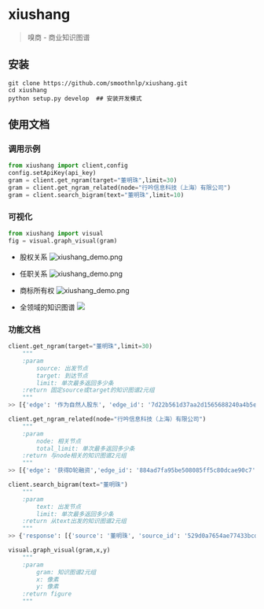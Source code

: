 # xiushang
>嗅商 - 商业知识图谱


## 安装
```shell
git clone https://github.com/smoothnlp/xiushang.git
cd xiushang
python setup.py develop  ## 安装开发模式
```

## 使用文档

### 调用示例

```python
from xiushang import client,config
config.setApiKey(api_key)
gram = client.get_ngram(target="董明珠",limit=30)
gram = client.get_ngram_related(node="行吟信息科技（上海）有限公司")
gram = client.search_bigram(text="董明珠",limit=10)
```

### 可视化

```python
from xiushang import visual
fig = visual.graph_visual(gram)
```
* 股权关系
![xiushang_demo.png](https://github.com/smoothnlp/xiushang/blob/master/demo/comp_comp.png)

* 任职关系
![xiushang_demo.png](https://github.com/smoothnlp/xiushang/blob/master/demo/comp_person.png)

* 商标所有权
![xiushang_demo.png](https://github.com/smoothnlp/xiushang/blob/master/demo/comp_brand.png)

* 全领域的知识图谱
![](https://github.com/smoothnlp/xiushang/blob/master/demo/kg.png)



### 功能文档
```python
client.get_ngram(target="董明珠",limit=30)
    """
    :param
        source: 出发节点
        target: 到达节点
        limit: 单次最多返回多少条
    :return 固定source或target的知识图谱2元组        
    """
>> [{'edge': '作为自然人股东', 'edge_id': '7d22b561d37aa2d1565688240a4b5e47', 'edge_type': '股东', 'source': '珠海喜马明珠新媒体有限公司', 'source_id': '05c5d0ccfc3224bba8fa326a8831a269', 'source_type': '企业', 'target': '董明珠', 'target_id': '23e71caf8f4072f8aa429504b86fc80d', 'target_type': '人物'},...]

client.get_ngram_related(node="行吟信息科技（上海）有限公司")
    """
    :param
        node: 相关节点
        total_limit: 单次最多返回多少条
    :return 与node相关的知识图谱2元组        
    """
>> [{'edge': '获得D轮融资','edge_id': '884ad7fa95be508085ff5c80dcae90c7','edge_type': '融资','source': '行吟信息科技（上海）有限公司','source_id': '3fb8a3eb84e3ea2089c41d34cbbaf3a9','source_type': '企业','target': 'K11郑志刚','target_id': '04bcbd10f97de300e960db3f2ccfe3b3','target_type': '投资方'},  {'edge': '作为其他投资者','edge_id': 'e067f1a2a7e6f4e26365b10d6d215512','edge_type': '股东','source': '河南省景禾文化传播有限公司','source_id': 'eca53823ab181b6e5ad7ac88683b32cd','source_type': '企业','target': '行吟信息科技（上海）有限公司','target_id': '3fb8a3eb84e3ea2089c41d34cbbaf3a9','target_type': '企业'},...]

client.search_bigram(text="董明珠")
    """
    :param
        text: 出发节点
        limit: 单次最多返回多少条
    :return 从text出发的知识图谱2元组        
    """
>> {'response': [{'source': '董明珠', 'source_id': '529d0a7654ae77433bcd8321ffa3f9d9', 'edge': '状态描述', 'target': '实际控制人', 'target_id': '393bfaedcab20995462dc720ec5958ba', 'edge_type': '状态描述', 'evident_sentence': '董明珠是实际控制人，但不是第一大股东，股权与经营权的不对应肯定会影响企业未来上市。', 'evident_url': 'https://www.huxiu.com/article/274716.html', 'ngram_id': '18e66f9f57fbbc374387b2b96e7c2a6b', 'source_flag': 'entity', 'target_flag': 'entity'},..., {'source': '董明珠', 'source_id': '126924dd44f071f48f937f5d2e558bb8', 'edge': '还加强', 'target': '对银隆业务运营的管控', 'target_id': '7eeb21114830f2feb79a53fbdaa4eefa', 'edge_type': '事件触发', 'evident_sentence': '除了增持股份，董明珠还加强对银隆业务运营的管控。', 'evident_url': 'https://36kr.com/p/5148260', 'ngram_id': '442e01bd3af23b6a8a0738e6d88c2111', 'source_flag': 'entity', 'target_flag': 'phrase'}], 'request_id': 'e283d124-4b6a-4f14-b0e4-be53ba4aad5e'}

visual.graph_visual(gram,x,y)
    """
    :param 
        gram: 知识图谱2元组
        x: 像素
        y: 像素
    :return figure
    """
```